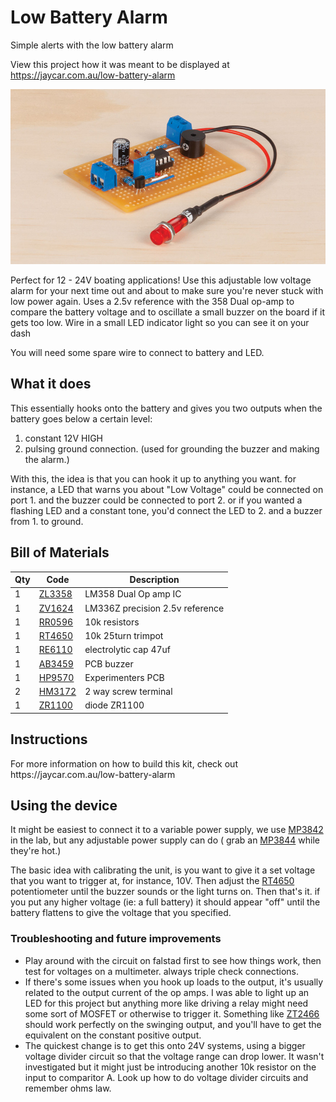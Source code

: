 # Low Battery Alarm
 Simple alerts with the low battery alarm

 <github> View this project how it was meant to be displayed at https://jaycar.com.au/low-battery-alarm </github>

![hero image](hero.jpg)

Perfect for 12 - 24V boating applications! Use this adjustable low voltage alarm for your next time out and about to make sure you're never stuck with low power again. Uses a 2.5v reference with the 358 Dual op-amp to compare the battery voltage and to oscillate a small buzzer on the board if it gets too low. Wire in a small LED indicator light so you can see it on your dash

You will need some spare wire to connect to battery and LED.

## What it does

This essentially hooks onto the battery and gives you two outputs when the battery goes below a certain level:

1. constant 12V HIGH
2. pulsing ground connection. (used for grounding the buzzer and making the alarm.)

With this, the idea is that you can hook it up to anything you want. for instance, a LED that warns you about "Low Voltage" could be connected on port 1. and the buzzer could be connected to port 2. or if you wanted a flashing LED and a constant tone, you'd connect the LED to 2. and a buzzer from 1. to ground.


## Bill of Materials

| Qty | Code                                     | Description                     |
| --- | ---------------------------------------- | ------------------------------- |
| 1   | [ZL3358](https://jaycar.com.au/p/ZL3358) | LM358 Dual Op amp IC            |
| 1   | [ZV1624](https://jaycar.com.au/p/ZV1624) | LM336Z precision 2.5v reference |
| 1   | [RR0596](https://jaycar.com.au/p/RR0596) | 10k resistors                   |
| 1   | [RT4650](https://jaycar.com.au/p/RT4650) | 10k 25turn trimpot              |
| 1   | [RE6110](https://jaycar.com.au/p/RE6110) | electrolytic cap 47uf           |
| 1   | [AB3459](https://jaycar.com.au/p/AB3459) | PCB buzzer                      |
| 1   | [HP9570](https://jaycar.com.au/p/HP9570) | Experimenters PCB               |
| 2   | [HM3172](https://jaycar.com.au/p/HM3172) | 2 way screw terminal            |
| 1   | [ZR1100](https://jaycar.com.au/p/ZR1100) | diode ZR1100                    |

## Instructions

<div id='instructions'>
For more information on how to build this kit, check out https://jaycar.com.au/low-battery-alarm
</div>

## Using the device

It might be easiest to connect it to a variable power supply, we use [MP3842](https://jaycar.com.au/p/MP3842) in the lab, but any adjustable power supply can do ( grab an [MP3844](https://jaycar.com.au/p/MP3844) while they're hot.)

The basic idea with calibrating the unit, is you want to give it a set voltage that you want to trigger at, for instance, 10V. Then adjust the [RT4650](https://jaycar.com.au/p/RT4650) potentiometer  until the buzzer sounds or the light turns on. Then that's it. if you put any higher voltage (ie: a full battery) it should appear "off" until the battery flattens to give the voltage that you specified.

### Troubleshooting and future improvements

- Play around with the circuit on falstad first to see how things work, then test for voltages on a multimeter. always triple check connections.
- If there's some issues when you hook up loads to the output, it's usually related to the output current of the op amps. I was able to light up an LED for this project but anything more like driving a relay might need some sort of MOSFET or otherwise to trigger it. Something like [ZT2466](https://www.jaycar.com.au/irf540n-mosfet-transistor/p/ZT2466) should work perfectly on the swinging output, and you'll have to get the equivalent on the constant positive output.
- The quickest change is to get this onto 24V systems, using a bigger voltage divider circuit so that the voltage range can drop lower. It wasn't investigated but it might just be introducing another 10k resistor on the input to comparitor A. Look up how to do voltage divider circuits and remember ohms law. 



